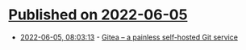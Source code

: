 # [Published on 2022-06-05](index.md)

* [2022-06-05, 08:03:13](https://news.ycombinator.com/item?id=31628939) - [Gitea – a painless self-hosted Git service](https://gitea.io/en-us/)
